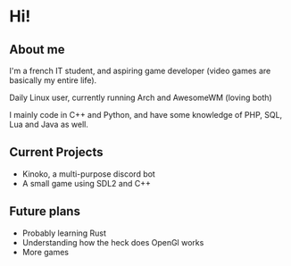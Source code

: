 # Hi!

## About me
I'm a french IT student, and aspiring game developer (video games are basically my entire life). 

Daily Linux user, currently running Arch and AwesomeWM (loving both)

I mainly code in C++ and Python, and have some knowledge of PHP, SQL, Lua and Java as well.

## Current Projects
* Kinoko, a multi-purpose discord bot
* A small game using SDL2 and C++

## Future plans
* Probably learning Rust
* Understanding how the heck does OpenGl works
* More games
 
